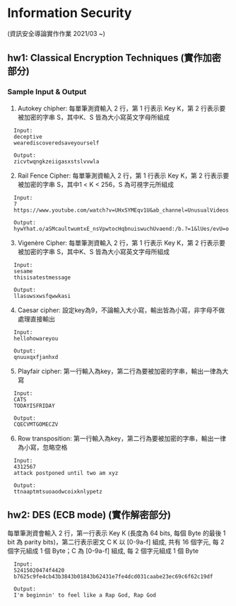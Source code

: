 # Information Security
(資訊安全導論實作作業 2021/03 ~)

## hw1: Classical Encryption Techniques (實作加密部分)
### Sample Input & Output
1. Autokey chipher: 每單筆測資輸入 2 行，第 1 行表示 Key K，第 2 行表示要被加密的字串 S，其中K、S 皆為大小寫英文字母所組成
```
  Input:
  deceptive
  wearediscoveredsaveyourself
  
  Output:
  zicvtwqngkzeiigasxstslvvwla
```

2. Rail Fence Cipher: 每單筆測資輸入 2 行，第 1 行表示 Key K，第 2 行表示要被加密的字串 S，其中1 < K < 256，S 為可視字元所組成
```
  Input:
  7
  https://www.youtube.com/watch?v=UHxSYMEqv1U&ab_channel=UnusualVideos
  
  Output:
  hywYhat.o/aSMcaultwumtxE_nsVpwtocHqbnuiswuchUvaend:/b.?=1&lUes/evU=o
```

3. Vigenère Cipher: 每單筆測資輸入 2 行，第 1 行表示 Key K，第 2 行表示要被加密的字串 S，其中K、S 皆為大小寫英文字母所組成
```
  Input:
  sesame
  thisisatestmessage
  
  Output:
  llasuwsxwsfqwwkasi
```

4. Caesar cipher: 設定key為9，不論輸入大小寫，輸出皆為小寫，非字母不做處理直接輸出
```
  Input:
  hellohowareyou
  
  Output:
  qnuuxqxfjanhxd
```

5. Playfair cipher: 第一行輸入為key，第二行為要被加密的字串，輸出一律為大寫
```
  Input:
  CATS
  TODAYISFRIDAY
  
  Output:
  CQECVMTGOMECZV
```

6. Row transposition: 第一行輸入為key，第二行為要被加密的字串，輸出一律為小寫，忽略空格
```
  Input:
  4312567
  attack postponed until two am xyz
  
  Output:
  ttnaaptmtsuoaodwcoixknlypetz
```

## hw2: DES (ECB mode) (實作解密部分)
每單筆測資會輸入 2 行，第一行表示 Key K (長度為 64 bits, 每個 Byte 的最後 1 bit 為 parity bits)，第二行表示密文 C
K 以 [0-9a-f] 組成, 共有 16 個字元, 每 2 個字元組成 1 個 Byte；C 為 [0-9a-f] 組成, 每 2 個字元組成 1 個 Byte
```
  Input:
  52415020474f4420
  b7625c9fe4cb43b3843b01843b62431e7fe4dcd031caabe23ec69c6f62c19df
  
  Output:
  I'm beginnin' to feel like a Rap God, Rap God
```
